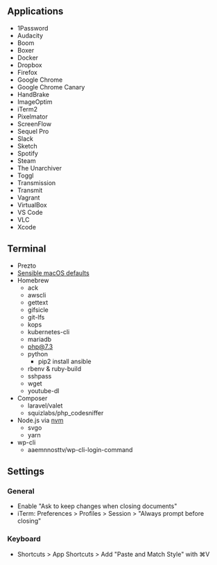 ## Applications

* 1Password
* Audacity
* Boom
* Boxer
* Docker
* Dropbox
* Firefox
* Google Chrome
* Google Chrome Canary
* HandBrake
* ImageOptim
* iTerm2
* Pixelmator
* ScreenFlow
* Sequel Pro
* Slack
* Sketch
* Spotify
* Steam
* The Unarchiver
* Toggl
* Transmission
* Transmit
* Vagrant
* VirtualBox
* VS Code
* VLC
* Xcode

## Terminal

* Prezto
* [Sensible macOS defaults](https://github.com/mathiasbynens/dotfiles/blob/master/.macos)
* Homebrew
  * ack
  * awscli
  * gettext
  * gifsicle
  * git-lfs
  * kops
  * kubernetes-cli
  * mariadb
  * php@7.3
  * python
    * pip2 install ansible
  * rbenv & ruby-build
  * sshpass
  * wget
  * youtube-dl
* Composer
  * laravel/valet
  * squizlabs/php_codesniffer
* Node.js via [nvm](https://github.com/creationix/nvm)
  * svgo
  * yarn
* wp-cli
  * aaemnnosttv/wp-cli-login-command

## Settings

### General

* Enable "Ask to keep changes when closing documents"
* iTerm: Preferences > Profiles > Session > "Always prompt before closing"

### Keyboard

* Shortcuts > App Shortcuts > Add "Paste and Match Style" with ⌘V
